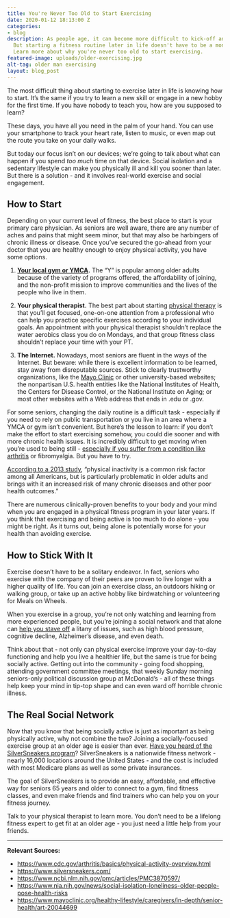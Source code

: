 ```yaml
---
title: You're Never Too Old to Start Exercising
date: 2020-01-12 18:13:00 Z
categories:
- blog
description: As people age, it can become more difficult to kick-off an exercise routine.
  But starting a fitness routine later in life doesn't have to be a monumental hurdle.
  Learn more about why you're never too old to start exercising.
featured-image: uploads/older-exercising.jpg
alt-tag: older man exercising
layout: blog_post
---
```


The most difficult thing about starting to exercise later in life is knowing how to start. It’s the same if you try to learn a new skill or engage in a new hobby for the first time. If you have nobody to teach you, how are you supposed to learn? 

These days, you have all you need in the palm of your hand. You can use your smartphone to track your heart rate, listen to music, or even map out the route you take on your daily walks.

But today our focus isn’t on our devices; we’re going to talk about what can happen if you spend _too much_ time on that device. Social isolation and a sedentary lifestyle can make you physically ill and kill you sooner than later. But there is a solution - and it involves real-world exercise and social engagement.

## How to Start

Depending on your current level of fitness, the best place to start is your primary care physician. As seniors are well aware, there are any number of aches and pains that might seem minor, but that may also be harbingers of chronic illness or disease. Once you’ve secured the go-ahead from your doctor that you are healthy enough to enjoy physical activity, you have some options.

1. **[Your local gym or YMCA](https://www.ymca.net/find-your-y/).** The “Y” is popular among older adults because of the variety of programs offered, the affordability of joining, and the non-profit mission to improve communities and the lives of the people who live in them.

2. **Your physical therapist.** The best part about starting [physical therapy](/) is that you’ll get focused, one-on-one attention from a professional who can help you practice specific exercises according to your individual goals. An appointment with your physical therapist shouldn’t replace the water aerobics class you do on Mondays, and that group fitness class shouldn’t replace your time with your PT.

3. **The Internet.** Nowadays, most seniors are fluent in the ways of the Internet. But beware: while there is excellent information to be learned, stay away from disreputable sources. Stick to clearly trustworthy organizations, like the [Mayo Clinic](https://www.mayoclinic.org/healthy-lifestyle/caregivers/in-depth/senior-health/art-20044699) or other university-based websites; the nonpartisan U.S. health entities like the National Institutes of Health, the Centers for Disease Control, or the National Institute on Aging; or most other websites with a Web address that ends in .edu or .gov.

For some seniors, changing the daily routine is a difficult task - especially if you need to rely on public transportation or you live in an area where a YMCA or gym isn’t convenient. But here’s the lesson to learn: if you don’t make the effort to start exercising somehow, you could die sooner and with more chronic health issues. It is incredibly difficult to get moving when you’re used to being still - [especially if you suffer from a condition like arthritis](https://www.cdc.gov/arthritis/basics/physical-activity-overview.html) or fibromyalgia. But you have to try. 

[According to a 2013 study](https://www.ncbi.nlm.nih.gov/pmc/articles/PMC3870597/), “physical inactivity is a common risk factor among all Americans, but is particularly problematic in older adults and brings with it an increased risk of many chronic diseases and other poor health outcomes.” 

There are numerous clinically-proven benefits to your body and your mind when you are engaged in a physical fitness program in your later years. If you think that exercising and being active is too much to do alone - you might be right. As it turns out, being alone is potentially worse for your health than avoiding exercise.

## How to Stick With It

Exercise doesn’t have to be a solitary endeavor. In fact, seniors who exercise with the company of their peers are proven to live longer with a higher quality of life. You can join an exercise class, an outdoors hiking or walking group, or take up an active hobby like birdwatching or volunteering for Meals on Wheels. 

When you exercise in a group, you’re not only watching and learning from more experienced people, but you’re joining a social network and that alone can [help you stave off](https://www.nia.nih.gov/news/social-isolation-loneliness-older-people-pose-health-risks) a litany of issues, such as high blood pressure, cognitive decline, Alzheimer’s disease, and even death.

Think about that - not only can physical exercise improve your day-to-day functioning and help you live a healthier life, but the same is true for being socially active. Getting out into the community - going food shopping, attending government committee meetings, that weekly Sunday morning seniors-only political discussion group at McDonald’s - all of these things help keep your mind in tip-top shape and can even ward off horrible chronic illness.

## The Real Social Network

Now that you know that being socially active is just as important as being physically active, why not combine the two? Joining a socially-focused exercise group at an older age is easier than ever. [Have you heard of the SilverSneakers program](https://www.silversneakers.com/)? SilverSneakers is a nationwide fitness network - nearly 16,000 locations around the United States - and the cost is included with most Medicare plans as well as some private insurances. 

The goal of SilverSneakers is to provide an easy, affordable, and effective way for seniors 65 years and older to connect to a gym, find fitness classes, and even make friends and find trainers who can help you on your fitness journey.

Talk to your physical therapist to learn more. You don’t need to be a lifelong fitness expert to get fit at an older age - you just need a little help from your friends.

---

**Relevant Sources:**

- https://www.cdc.gov/arthritis/basics/physical-activity-overview.html
- https://www.silversneakers.com/
- https://www.ncbi.nlm.nih.gov/pmc/articles/PMC3870597/
- https://www.nia.nih.gov/news/social-isolation-loneliness-older-people-pose-health-risks
- https://www.mayoclinic.org/healthy-lifestyle/caregivers/in-depth/senior-health/art-20044699